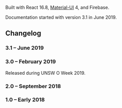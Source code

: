 Built with React 16.8, [Material-UI](https://material-ui.com) 4, and Firebase.

Documentation started with version 3.1 in June 2019.

## Changelog

### 3.1 – June 2019

### 3.0 – February 2019

Released during UNSW O Week 2019.

### 2.0 – September 2018

### 1.0 – Early 2018

